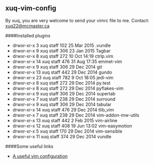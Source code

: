 ## xuq-vim-config
By xuq, you are very welcome to send your vimrc file to me.
Contact: xuq22@mcmaster.ca 

####Installed plugins
* drwxr-xr-x   3 xuq  staff  102 25 Mar  2015 .vundle
* drwxr-xr-x   9 xuq  staff  306 23 Jan  2015 Tagbar
* drwxr-xr-x   8 xuq  staff  272 10 Oct 14:19 ctrlp.vim
* drwxr-xr-x  14 xuq  staff  476 31 Aug 17:35 emmet-vim
* drwxr-xr-x   9 xuq  staff  306 29 Dec  2014 git
* drwxr-xr-x  13 xuq  staff  442 29 Dec  2014 gundo
* drwxr-xr-x  23 xuq  staff  782  9 Oct 18:05 jedi-vim
* drwxr-xr-x   8 xuq  staff  272 29 Dec  2014 py.test
* drwxr-xr-x   8 xuq  staff  272 29 Dec  2014 pyflakes-vim
* drwxr-xr-x   9 xuq  staff  306 29 Dec  2014 supertab
* drwxr-xr-x   7 xuq  staff  238 29 Dec  2014 surround
* drwxr-xr-x   9 xuq  staff  306 29 Dec  2014 tabular
* drwxr-xr-x  14 xuq  staff  476 29 Dec  2014 tlib_vim
* drwxr-xr-x   7 xuq  staff  238 29 Dec  2014 vim-addon-mw-utils
* drwxr-xr-x  13 xuq  staff  442  2 Feb  2015 vim-airline
* drwxr-xr-x  12 xuq  staff  408 19 Jun 13:02 vim-easymotion
* drwxr-xr-x   5 xuq  staff  170 29 Dec  2014 vim-sensible
* drwxr-xr-x  11 xuq  staff  374 29 Dec  2014 vundle

####Some useful links
* [A useful vim configuration](http://dougblack.io/words/a-good-vimrc.html)

